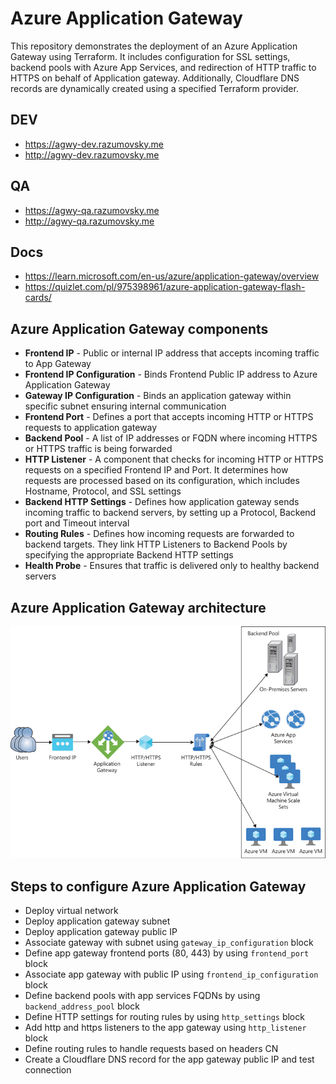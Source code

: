 # Azure Application Gateway

This repository demonstrates the deployment of an Azure Application Gateway using Terraform.
It includes configuration for SSL settings, backend pools with Azure App Services,
and redirection of HTTP traffic to HTTPS on behalf of Application gateway.
Additionally, Cloudflare DNS records are dynamically created using a specified Terraform provider.

## DEV

- https://agwy-dev.razumovsky.me
- http://agwy-dev.razumovsky.me

## QA

- https://agwy-qa.razumovsky.me
- http://agwy-qa.razumovsky.me

## Docs

- https://learn.microsoft.com/en-us/azure/application-gateway/overview
- https://quizlet.com/pl/975398961/azure-application-gateway-flash-cards/

## Azure Application Gateway components

- **Frontend IP** - Public or internal IP address that accepts incoming traffic to App Gateway
- **Frontend IP Configuration** - Binds Frontend Public IP address to Azure Application Gateway
- **Gateway IP Configuration** - Binds an application gateway within specific subnet ensuring internal communication
- **Frontend Port** - Defines a port that accepts incoming HTTP or HTTPS requests to application gateway
- **Backend Pool** - A list of IP addresses or FQDN where incoming HTTPS or HTTPS traffic is being forwarded
- **HTTP Listener** - A component that checks for incoming HTTP or HTTPS requests on a specified Frontend IP and Port.
It determines how requests are processed based on its configuration, which includes Hostname, Protocol, and SSL settings
- **Backend HTTP Settings** - Defines how application gateway sends incoming traffic to backend servers, by setting up a Protocol, Backend port and Timeout interval
- **Routing Rules** - Defines how incoming requests are forwarded to backend targets. They link HTTP Listeners to Backend Pools by specifying the appropriate Backend HTTP settings
- **Health Probe** - Ensures that traffic is delivered only to healthy backend servers

## Azure Application Gateway architecture

![gateway](./images/app-gateway-architecture.jpg)

## Steps to configure Azure Application Gateway

- Deploy virtual network
- Deploy application gateway subnet
- Deploy application gateway public IP
- Associate gateway with subnet using `gateway_ip_configuration` block
- Define app gateway frontend ports (80, 443) by using `frontend_port` block
- Associate app gateway with public IP using `frontend_ip_configuration` block
- Define backend pools with app services FQDNs by using `backend_address_pool` block
- Define HTTP settings for routing rules by using `http_settings` block
- Add http and https listeners to the app gateway using `http_listener` block
- Define routing rules to handle requests based on headers CN
- Create a Cloudflare DNS record for the app gateway public IP and test connection
